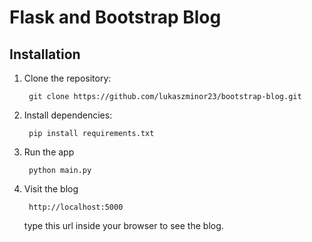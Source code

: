 # Flask and Bootstrap Blog
## Installation

1. Clone the repository:

        git clone https://github.com/lukaszminor23/bootstrap-blog.git
2. Install dependencies:
    
        pip install requirements.txt
3. Run the app

        python main.py
4. Visit the blog
        
        http://localhost:5000
    type this url inside your browser to see the blog.
